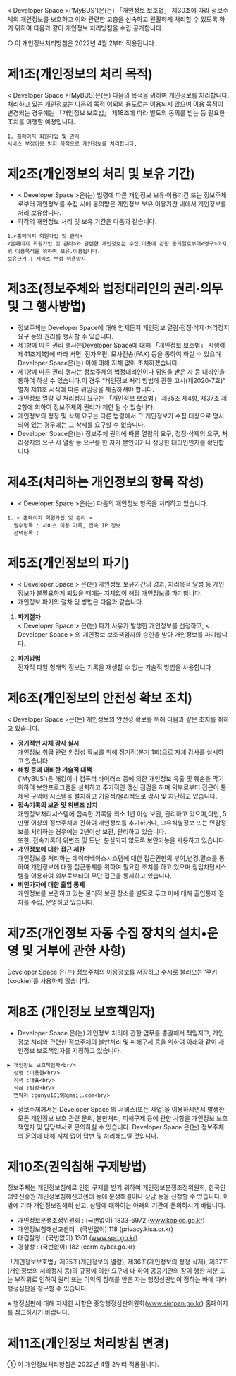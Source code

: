 < Developer Space >('MyBUS')은(는) 「개인정보 보호법」 제30조에 따라 정보주체의 개인정보를 보호하고 이와 관련한 고충을 신속하고 원활하게 처리할 수 있도록 하기 위하여 다음과 같이 개인정보 처리방침을 수립·공개합니다.

○ 이 개인정보처리방침은 2022년 4월 2부터 적용됩니다.

# 제1조(개인정보의 처리 목적)
< Developer Space >(MyBUS)은(는) 다음의 목적을 위하여 개인정보를 처리합니다. 처리하고 있는 개인정보는 다음의 목적 이외의 용도로는 이용되지 않으며 이용 목적이 변경되는 경우에는 「개인정보 보호법」 제18조에 따라 별도의 동의를 받는 등 필요한 조치를 이행할 예정입니다.
```
1. 홈페이지 회원가입 및 관리
서비스 부정이용 방지 목적으로 개인정보를 처리합니다.
```


# 제2조(개인정보의 처리 및 보유 기간)
* < Developer Space >은(는) 법령에 따른 개인정보 보유·이용기간 또는 정보주체로부터 개인정보를 수집 시에 동의받은 개인정보 보유·이용기간 내에서 개인정보를 처리·보유합니다.
* 각각의 개인정보 처리 및 보유 기간은 다음과 같습니다.
```
1.<홈페이지 회원가입 및 관리>
<홈페이지 회원가입 및 관리>와 관련한 개인정보는 수집.이용에 관한 동의일로부터<영구>까지 위 이용목적을 위하여 보유.이용됩니다.
보유근거 : 서비스 부정 이용방지
```

# 제3조(정보주체와 법정대리인의 권리·의무 및 그 행사방법)
* 정보주체는 Developer Space에 대해 언제든지 개인정보 열람·정정·삭제·처리정지 요구 등의 권리를 행사할 수 있습니다.
* 제1항에 따른 권리 행사는Developer Space에 대해 「개인정보 보호법」 시행령 제41조제1항에 따라 서면, 전자우편, 모사전송(FAX) 등을 통하여 하실 수 있으며 Developer Space은(는) 이에 대해 지체 없이 조치하겠습니다.
* 제1항에 따른 권리 행사는 정보주체의 법정대리인이나 위임을 받은 자 등 대리인을 통하여 하실 수 있습니다.이 경우 “개인정보 처리 방법에 관한 고시(제2020-7호)” 별지 제11호 서식에 따른 위임장을 제출하셔야 합니다.
* 개인정보 열람 및 처리정지 요구는 「개인정보 보호법」 제35조 제4항, 제37조 제2항에 의하여 정보주체의 권리가 제한 될 수 있습니다.
* 개인정보의 정정 및 삭제 요구는 다른 법령에서 그 개인정보가 수집 대상으로 명시되어 있는 경우에는 그 삭제를 요구할 수 없습니다.
* Developer Space은(는) 정보주체 권리에 따른 열람의 요구, 정정·삭제의 요구, 처리정지의 요구 시 열람 등 요구를 한 자가 본인이거나 정당한 대리인인지를 확인합니다.


# 제4조(처리하는 개인정보의 항목 작성)
* < Developer Space >은(는) 다음의 개인정보 항목을 처리하고 있습니다.
```
1. < 홈페이지 회원가입 및 관리 >
  필수항목 : 서비스 이용 기록, 접속 IP 정보
  선택항목 : 
```


# 제5조(개인정보의 파기)
* < Developer Space > 은(는) 개인정보 보유기간의 경과, 처리목적 달성 등 개인정보가 불필요하게 되었을 때에는 지체없이 해당 개인정보를 파기합니다.
* 개인정보 파기의 절차 및 방법은 다음과 같습니다.
1. **파기절차**<br/>
< Developer Space > 은(는) 파기 사유가 발생한 개인정보를 선정하고, < Developer Space > 의 개인정보 보호책임자의 승인을 받아 개인정보를 파기합니다.

2. **파기방법**<br/>
전자적 파일 형태의 정보는 기록을 재생할 수 없는 기술적 방법을 사용합니다


# 제6조(개인정보의 안전성 확보 조치)
< Developer Space >은(는) 개인정보의 안전성 확보를 위해 다음과 같은 조치를 취하고 있습니다.

* **정기적인 자체 감사 실시**<br/>
개인정보 취급 관련 안정성 확보를 위해 정기적(분기 1회)으로 자체 감사를 실시하고 있습니다.<br/>
* **해킹 등에 대비한 기술적 대책**<br/>
<Developer Space>('MyBUS')은 해킹이나 컴퓨터 바이러스 등에 의한 개인정보 유출 및 훼손을 막기 위하여 보안프로그램을 설치하고 주기적인 갱신·점검을 하며 외부로부터 접근이 통제된 구역에 시스템을 설치하고 기술적/물리적으로 감시 및 차단하고 있습니다.<br/>
* **접속기록의 보관 및 위변조 방지**<br/>
개인정보처리시스템에 접속한 기록을 최소 1년 이상 보관, 관리하고 있으며,다만, 5만명 이상의 정보주체에 관하여 개인정보를 추가하거나, 고유식별정보 또는 민감정보를 처리하는 경우에는 2년이상 보관, 관리하고 있습니다.<br/>
또한, 접속기록이 위변조 및 도난, 분실되지 않도록 보안기능을 사용하고 있습니다.
* **개인정보에 대한 접근 제한**<br/>
개인정보를 처리하는 데이터베이스시스템에 대한 접근권한의 부여,변경,말소를 통하여 개인정보에 대한 접근통제를 위하여 필요한 조치를 하고 있으며 침입차단시스템을 이용하여 외부로부터의 무단 접근을 통제하고 있습니다.<br/>
* **비인가자에 대한 출입 통제**<br/>
개인정보를 보관하고 있는 물리적 보관 장소를 별도로 두고 이에 대해 출입통제 절차를 수립, 운영하고 있습니다.<br/>



# 제7조(개인정보 자동 수집 장치의 설치•운영 및 거부에 관한 사항)
Developer Space 은(는) 정보주체의 이용정보를 저장하고 수시로 불러오는 ‘쿠키(cookie)’를 사용하지 않습니다.

# 제8조 (개인정보 보호책임자)
* Developer Space 은(는) 개인정보 처리에 관한 업무를 총괄해서 책임지고, 개인정보 처리와 관련한 정보주체의 불만처리 및 피해구제 등을 위하여 아래와 같이 개인정보 보호책임자를 지정하고 있습니다.
```
▶ 개인정보 보호책임자<br/>
  성명 :이용현<br/>
  직책 :대표<br/>
  직급 :팀장<br/>
  연락처 :gunyu1019@gmail.com<br/>
```
* 정보주체께서는 Developer Space 의 서비스(또는 사업)을 이용하시면서 발생한 모든 개인정보 보호 관련 문의, 불만처리, 피해구제 등에 관한 사항을 개인정보 보호책임자 및 담당부서로 문의하실 수 있습니다. Developer Space 은(는) 정보주체의 문의에 대해 지체 없이 답변 및 처리해드릴 것입니다.

# 제10조(권익침해 구제방법)
정보주체는 개인정보침해로 인한 구제를 받기 위하여 개인정보분쟁조정위원회, 한국인터넷진흥원 개인정보침해신고센터 등에 분쟁해결이나 상담 등을 신청할 수 있습니다. 이 밖에 기타 개인정보침해의 신고, 상담에 대하여는 아래의 기관에 문의하시기 바랍니다.

* 개인정보분쟁조정위원회 : (국번없이) 1833-6972 (www.kopico.go.kr)
* 개인정보침해신고센터 : (국번없이) 118 (privacy.kisa.or.kr)
* 대검찰청 : (국번없이) 1301 (www.spo.go.kr)
* 경찰청 : (국번없이) 182 (ecrm.cyber.go.kr)

「개인정보보호법」제35조(개인정보의 열람), 제36조(개인정보의 정정·삭제), 제37조(개인정보의 처리정지 등)의 규정에 의한 요구에 대 하여 공공기관의 장이 행한 처분 또는 부작위로 인하여 권리 또는 이익의 침해를 받은 자는 행정심판법이 정하는 바에 따라 행정심판을 청구할 수 있습니다.

※ 행정심판에 대해 자세한 사항은 중앙행정심판위원회(www.simpan.go.kr) 홈페이지를 참고하시기 바랍니다.

# 제11조(개인정보 처리방침 변경)

① 이 개인정보처리방침은 2022년 4월 2부터 적용됩니다.
